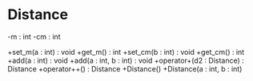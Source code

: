 # Distance
 
-m : int
-cm : int

+set_m(a : int) : void
+get_m() : int
+set_cm(b : int) : void
+get_cm() : int
+add(a : int) : void
+add(a : int, b : int) : void
+operator+(d2 : Distance) : Distance
+operator++() : Distance
+Distance()
+Distance(a : int, b : int)
